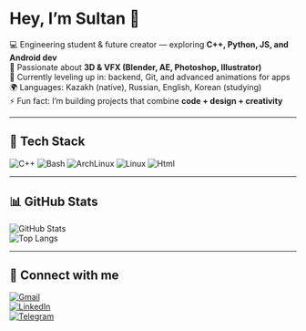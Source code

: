 # Hey, I’m Sultan 👋  

💻 Engineering student & future creator — exploring **C++, Python, JS, and Android dev**  
🎨 Passionate about **3D & VFX (Blender, AE, Photoshop, Illustrator)**  
🌱 Currently leveling up in: backend, Git, and advanced animations for apps  
🌍 Languages: Kazakh (native), Russian, English, Korean (studying)  
⚡ Fun fact: I’m building projects that combine **code + design + creativity**  

---

## 🔧 Tech Stack  
![C++](https://img.shields.io/badge/-C++-00599C?style=flat&logo=cplusplus)
![Bash](https://img.shields.io/badge/-GNUBash-4EAA25?style=flat&logo=gnubash)
![ArchLinux](https://img.shields.io/badge/-C++-00599C?style=flat&logo=cplusplus)
![Linux](https://img.shields.io/badge/-C++-00599C?style=flat&logo=cplusplus)
![Html](https://img.shields.io/badge/-C++-00599C?style=flat&logo=cplusplus)


---

## 📊 GitHub Stats  
![GitHub Stats](https://github-readme-stats.vercel.app/api?username=USERNAME&show_icons=true&theme=radical)  
![Top Langs](https://github-readme-stats.vercel.app/api/top-langs/?username=USERNAME&layout=compact&theme=radical)  

---

## 🤝 Connect with me  
[![Gmail](https://img.shields.io/badge/-Gmail-D14836?style=flat&logo=gmail&logoColor=white)](mailto:YOURMAIL)  
[![LinkedIn](https://img.shields.io/badge/-LinkedIn-0077B5?style=flat&logo=linkedin&logoColor=white)](https://linkedin.com/in/YOURUSERNAME)  
[![Telegram](https://img.shields.io/badge/-Telegram-2CA5E0?style=flat&logo=telegram&logoColor=white)](https://t.me/YOURUSERNAME)  
